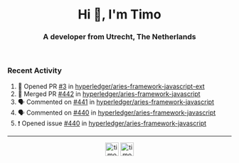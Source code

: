 <h1 align="center">Hi 👋, I'm Timo</h1>
<h3 align="center">A developer from Utrecht, The Netherlands</h3>
<br/>
<!-- https://github.com/rahuldkjain/github-profile-readme-generator --!>

<!--  <p align="left"><img src="https://github-readme-stats.vercel.app/api?username=timoglastra&show_icons=true&count_private=true&" alt="timoglastra" /></p> --!>

<!--
Github language stats
<p align="left"><img src="https://github-readme-stats.vercel.app/api/top-langs/?username=timoglastra&layout=compact" alt="timoglastra" /><p>
-->

<!-- Codestats language stats -->
<!-- <p align="left"><img src="https://codestats-readme.vercel.app/api/top-langs/?username=timoglastra&layout=compact&language_count=12" alt="timoglastra" /><p>    --!>
  
<h3>Recent Activity</h3>

<!--START_SECTION:activity-->
1. 💪 Opened PR [#3](https://github.com/hyperledger/aries-framework-javascript-ext/pull/3) in [hyperledger/aries-framework-javascript-ext](https://github.com/hyperledger/aries-framework-javascript-ext)
2. 🎉 Merged PR [#442](https://github.com/hyperledger/aries-framework-javascript/pull/442) in [hyperledger/aries-framework-javascript](https://github.com/hyperledger/aries-framework-javascript)
3. 🗣 Commented on [#441](https://github.com/hyperledger/aries-framework-javascript/issues/441) in [hyperledger/aries-framework-javascript](https://github.com/hyperledger/aries-framework-javascript)
4. 🗣 Commented on [#440](https://github.com/hyperledger/aries-framework-javascript/issues/440) in [hyperledger/aries-framework-javascript](https://github.com/hyperledger/aries-framework-javascript)
5. ❗️ Opened issue [#440](https://github.com/hyperledger/aries-framework-javascript/issues/440) in [hyperledger/aries-framework-javascript](https://github.com/hyperledger/aries-framework-javascript)
<!--END_SECTION:activity-->

---

<p align="center">
<a href="https://twitter.com/timoglastra" target="blank"><img align="center" src="https://cdn.jsdelivr.net/npm/simple-icons@3.0.1/icons/twitter.svg" alt="timoglastra" height="30" width="30" /></a>
<a href="https://linkedin.com/in/timoglastra" target="blank"><img align="center" src="https://cdn.jsdelivr.net/npm/simple-icons@3.0.1/icons/linkedin.svg" alt="timoglastra" height="30" width="30" /></a>
</p>



